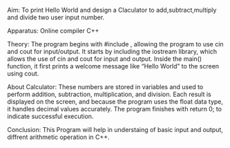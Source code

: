 Aim: To print Hello World and design a Claculator to add,subtract,multiply and divide two user input number.

Apparatus: Online compiler C++ 

Theory: The program begins with #include , allowing the program to use cin and cout for input/output.  It starts by including the iostream library, which allows the use of cin and cout for input and output. Inside the main() function, it first prints a welcome message like “Hello World” to the screen using cout. 

About Calculator: These numbers are stored in variables and used to perform addition, subtraction, multiplication, and division. Each result is displayed on the screen, and because the program uses the float data type, it handles decimal values accurately. The program finishes with return 0; to indicate successful execution.

Conclusion: This Program will help in understaing of basic input and output, diffrent arithmetic operation in C++.
